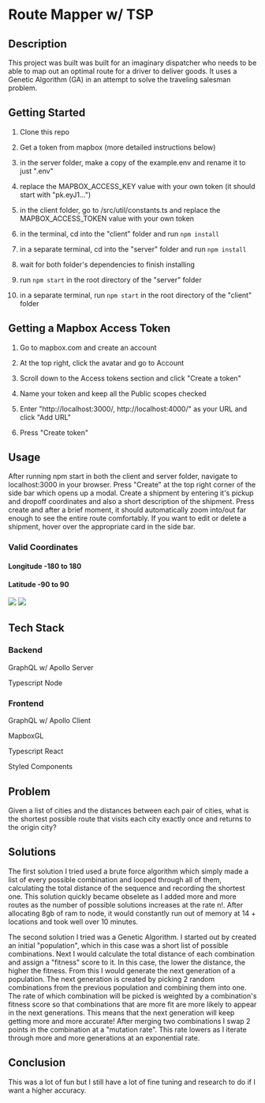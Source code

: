 # Route Mapper w/ TSP

## Description

This project was built was built for an imaginary dispatcher who needs to be able to map out an optimal route for a driver to deliver goods. It uses a Genetic Algorithm (GA) in an attempt to solve the traveling salesman problem.

## Getting Started

1. Clone this repo

2. Get a token from mapbox (more detailed instructions below)

3. in the server folder, make a copy of the example.env and rename it to just ".env"

4. replace the MAPBOX_ACCESS_KEY value with your own token (it should start with "pk.eyJ1...")

5. in the client folder, go to /src/util/constants.ts and replace the MAPBOX_ACCESS_TOKEN value with your own token

2. in the terminal, cd into the "client" folder and run ```npm install```

3. in a separate terminal, cd into the "server" folder and run ```npm install```

4. wait for both folder's dependencies to finish installing

5. run ```npm start``` in the root directory of the "server" folder

6. in a separate terminal, run ```npm start``` in the root directory of the "client" folder

## Getting a Mapbox Access Token

1. Go to mapbox.com and create an account

2. At the top right, click the avatar and go to Account

3. Scroll down to the Access tokens section and click "Create a token"

4. Name your token and keep all the Public scopes checked

5. Enter "http://localhost:3000/, http://localhost:4000/" as your URL and click "Add URL"

6. Press "Create token"

## Usage

After running npm start in both the client and server folder, navigate to localhost:3000 in your browser. Press "Create" at the top right corner of the side bar which opens up a modal. Create a shipment by entering it's pickup and dropoff coordinates and also a short description of the shipment. Press create and after a brief moment, it should automatically zoom into/out far enough to see the entire route comfortably. If you want to edit or delete a shipment, hover over the appropriate card in the side bar. 

### Valid Coordinates

#### Longitude -180 to 180
#### Latitude -90 to 90

![](https://github.com/jeffreycao1998/route-mapper/blob/master/documents/create-shipment.gif?raw=true)
![](https://github.com/jeffreycao1998/route-mapper/blob/master/documents/create-delete.gif?raw=true)

## Tech Stack

### Backend

GraphQL w/ Apollo Server

Typescript Node

### Frontend

GraphQL w/ Apollo Client

MapboxGL

Typescript React

Styled Components

## Problem

Given a list of cities and the distances between each pair of cities, what is the shortest possible route that visits each city exactly once and returns to the origin city?

## Solutions

The first solution I tried used a brute force algorithm which simply made a list of every possible combination and looped through all of them, calculating the total distance of the sequence and recording the shortest one. This solution quickly became obselete as I added more and more routes as the number of possible solutions increases at the rate n!. After allocating 8gb of ram to node, it would constantly run out of memory at 14 + locations and took well over 10 minutes.

The second solution I tried was a Genetic Algorithm. I started out by created an initial "population", which in this case was a short list of possible combinations. Next I would calculate the total distance of each combination and assign a "fitness" score to it. In this case, the lower the distance, the higher the fitness. From this I would generate the next generation of a population. The next generation is created by picking 2 random combinations from the previous population and combining them into one. The rate of which combination will be picked is weighted by a combination's fitness score so that combinations that are more fit are more likely to appear in the next generations. This means that the next generation will keep getting more and more accurate! After merging two combinations I swap 2 points in the combination at a "mutation rate". This rate lowers as I iterate through more and more generations at an exponential rate.

## Conclusion

This was a lot of fun but I still have a lot of fine tuning and research to do if I want a higher accuracy.
